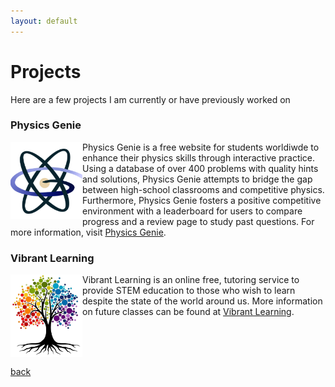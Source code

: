 ```yaml
---
layout: default
---
```


# Projects
Here are a few projects I am currently or have previously worked on

### Physics Genie

<img align="left" src="img/Screenshot_20221123_041910.png" width = "115" class="padding"> Physics Genie is a free website for students worldiwde to enhance their physics skills through interactive practice. Using a database of over 400 problems with quality hints and solutions, Physics Genie attempts to bridge the gap between high-school classrooms and competitive physics. Furthermore, Physics Genie fosters a positive competitive environment with a leaderboard for users to compare progress and a review page to study past questions. For more information, visit [Physics Genie](https://physicsgenie.ga/).

### Vibrant Learning
<img align="left" src="img/VibrantLeaning.png" width = "115"> Vibrant Learning is an online free, tutoring service to provide STEM education to those who wish to learn despite the state of the world around us. More information on future classes can be found at [Vibrant Learning](https://vibrantlearning.github.io/). 

<br>
<br>
<br>

[back](./)
